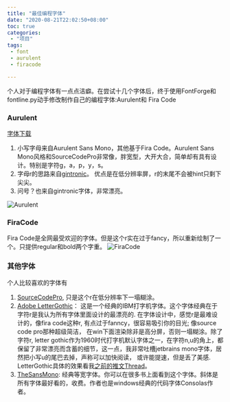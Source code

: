 ```yaml
---
title: "最佳编程字体"
date: "2020-08-21T22:02:50+08:00"
toc: true
categories:
 - "项目"
tags:
 - font
 - aurulent
 - firacode

---
```


个人对于编程字体有一点点洁癖。在尝试十几个字体后，终于使用FontForge和fontline.py动手修改制作自己的编程字体:Aurulent和 Fira Code
<!--more-->

### Aurulent
[字体下载](https://github.com/zhimoe/programming-fonts)

1. 小写字母来自Aurulent Sans Mono，其他基于Fira Code。Aurulent Sans Mono风格和SourceCodePro非常像，胖宽型，大开大合，简单却有具有设计。特别是字符g，a，p，y，s。
2. 字母r的思路来自[gintronic](https://www.programmingfonts.org/#gintronic)。 优点是在低分辨率屏，r的末尾不会被hint只剩下尖尖。
3. 问号？也来自gintronic字体，非常漂亮。

![Aurulent](/font/aurulent.png)

### FiraCode
Fira Code是全网最受欢迎的字体。但是这个r实在过于fancy，所以重新绘制了一个。只提供regular和bold两个字重。
![FiraCode](/font/firacode.png)

### 其他字体
个人比较喜欢的字体有

1. [SourceCodePro](https://github.com/adobe-fonts/source-code-pro), 只是这个r在低分辨率下一塌糊涂。
2. [Adobe LetterGothic](https://fonts.adobe.com/fonts/letter-gothic)： 这是一个经典的IBM打字机字体。这个字体经典在于字符r是我认为所有字体里面设计的最漂亮的. 在字体设计中，感觉r是最难设计的，像fira code这种r, 有点过于fanncy，很容易吸引你的目光; 像source code pro那种超级简洁， 在win下面渲染除非是高分屏，否则一塌糊涂。除了字符r,  letter gothic作为1960时代打字机默认字体之一，在字符n,u的角上，都保留了非常漂亮而含蓄的细节，这一点，我非常吐槽jetbrains mono字体，居然把小写u的尾巴去掉，声称可以加快阅读， 或许能提速，但是丢了美感. LetterGothic具体的效果看我[之前的推文Thread](https://twitter.com/_zhimoe/status/1422032997730058241?s=20)。
3. [TheSansMono](http://www.lucasfonts.com/fonts/the-sans/info): 经典等宽字体。你可以在很多书上面看到这个字体。斜体是所有字体最好看的，收费。作者也是windows经典的代码字体Consolas作者。

